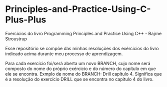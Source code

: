 # Principles-and-Practice-Using-C-Plus-Plus
Exercícios do livro Programming Principles and Practice Using C++ - Bajrne Stroustrup

Esse repositório se compõe das minhas resoluções dos exércicios do livro indicado acima durante meu processo de aprendizagem.

Para cada exercício foi/será aberta um novo BRANCH, cujo nome será composto do nome do próprio exércicio e do número do capítulo em que ele se encontra.
Exmplo de nome do BRANCH: Drill capítulo 4. Significa que é a resolução do exercício DRILL que se encontra no capítulo 4 do livro.
